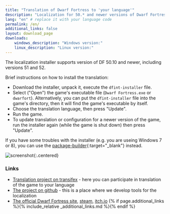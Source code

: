 ```yaml
---
title: "Translation of Dwarf Fortress to 'your language'"
description: "Localization for 50.* and newer versions of Dwarf Fortress"
lang: "en" # replace it with your language code
permalink: /en/
additional_links: false
layout: download_page
downloads:
    windows_description: "Windows version:"
    linux_description: "Linux version:"
---
```


The localization installer supports version of DF 50.10 and newer, including versions 51 and 52.

Brief instructions on how to install the translation:

- Download the installer, unpack it, execute the `dfint-installer` file.
- Select ("Open") the game's executable file (`Dwarf Fortress.exe` or `dwarfort`). Alternatively, you can put the `dfint-installer` file into the game's directory, then it will find the game's executable by itself.
- Choose the translation language, then press "Update".
- Run the game.
- To update translation or configuration for a newer version of the game, run the installer again (while the game is shut down) then press "Update".

If you have some troubles with the installer (e.g. you are useing Windows 7 or 8), you can use the [package-builder](https://dfint-package-build.streamlit.app){:target="_blank"} instead.

![screenshot](screenshot.png){:.centered}

### Links

- [Translation project on transifex](https://app.transifex.com/dwarf-fortress-translation/dwarf-fortress-steam) - here you can participate in translation of the game to your language
- [The project on github](https://github.com/dfint) - this is a place where we develop tools for the localization
- [The official Dwarf Fortress site](https://bay12games.com/dwarves/), [steam](https://store.steampowered.com/app/975370/Dwarf_Fortress/), [itch.io](https://kitfoxgames.itch.io/dwarf-fortress)
{% if page.additional_links %}{% include_relative _additional_links.md %}{% endif %}
